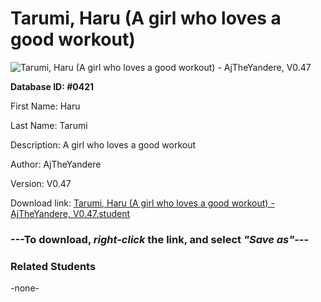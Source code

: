 # Tarumi, Haru (A girl who loves a good workout)

<img src="Files/Tarumi, Haru (A girl who loves a good workout).png" title="Tarumi, Haru (A girl who loves a good workout) - AjTheYandere, V0.47">

**Database ID: #0421**

First Name: Haru

Last Name: Tarumi

Description: A girl who loves a good workout

Author: AjTheYandere

Version: V0.47

Download link: <a href="https://raw.githubusercontent.com/Arbiter1223/Daigaku-Gurashi-Custom-Students/master/Files/Student Files/Tarumi%2C%20Haru%20(A%20girl%20who%20loves%20a%20good%20workout)%20-%20AjTheYandere%2C%20V0.47.student">Tarumi, Haru (A girl who loves a good workout) - AjTheYandere, V0.47.student</a>

### ---**To download, _right-click_ the link, and select _"Save as"_**---

### Related Students

-none-
